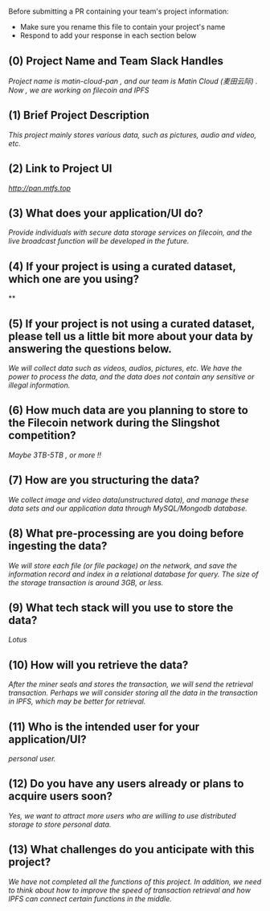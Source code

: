 # <Project Name>

Before submitting a PR containing your team's project information:
- Make sure you rename this file to contain your project's name
- Respond to add your response in each section below

## (0) Project Name and Team Slack Handles

*Project name is matin-cloud-pan , and our team is Matin Cloud (麦田云际) . Now , we are working on filecoin and IPFS*

## (1) Brief Project Description

*This project mainly stores various data, such as pictures, audio and video, etc.*

## (2) Link to Project UI

*http://pan.mtfs.top*

## (3) What does your application/UI do?

*Provide individuals with secure data storage services on filecoin, and the live broadcast function will be developed in the future.*

## (4) If your project is using a curated dataset, which one are you using?

**

## (5) If your project is not using a curated dataset, please tell us a little bit more about your data by answering the questions below.

*We will collect data such as videos, audios, pictures, etc. We have the power to process the data, and the data does not contain any sensitive or illegal information.*

## (6) How much data are you planning to store to the Filecoin network during the Slingshot competition?

*Maybe 3TB-5TB , or more !!*

## (7) How are you structuring the data?

*We collect image and video data(unstructured data), and manage these data sets and our application data through MySQL/Mongodb database.*

## (8) What pre-processing are you doing before ingesting the data?

*We will store each file (or file package) on the network, and save the information record and index in a relational database for query. The size of the storage transaction is around 3GB, or less.*

## (9)  What tech stack will you use to store the data?

*Lotus*

## (10) How will you retrieve the data?

*After the miner seals and stores the transaction, we will send the retrieval transaction. Perhaps we will consider storing all the data in the transaction in IPFS, which may be better for retrieval.*

## (11) Who is the intended user for your application/UI?

*personal user.*

## (12) Do you have any users already or plans to acquire users soon?

*Yes, we want to attract more users who are willing to use distributed storage to store personal data.*

## (13) What challenges do you anticipate with this project?

*We have not completed all the functions of this project. In addition, we need to think about how to improve the speed of transaction retrieval and how IPFS can connect certain functions in the middle.*
